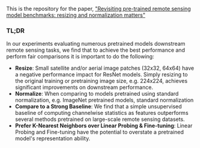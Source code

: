 This is the repository for the paper, ["Revisiting pre-trained remote sensing model
benchmarks: resizing and normalization matters"]()

### TL;DR

In our experiments evaluating numerous pretrained models downstream remote sensing tasks, we find that to achieve the best performance and perform fair comparisons it is important to do the following:

- **Resize**: Small satellite and/or aerial image patches (32x32, 64x64) have a negative performance impact for ResNet models. Simply resizing to the original training or pretraining image size, e.g. 224x224, achieves significant improvements on downstream performance.
- **Normalize**: When comparing to models pretrained using standard normalization, e.g. ImageNet pretrained models, standard normalization
- **Compare to a Strong Baseline**: We find that a simple unsupervised baseline of computing channelwise statistics as features outperforms several methods pretrained on large-scale remote sensing datasets.
- **Prefer K-Nearest Neighbors over Linear Probing & Fine-tuning**: Linear Probing and Fine-tuning have the potential to overstate a pretrained model's representation ability.